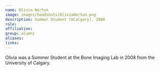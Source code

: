 ```yaml
---
name: Olivia Norton
image: images/headshots/OliviaNorton.png
description: Summer Student (UCalgary), 2008
role: 
affiliation: 
group: alumni
aliases: 
links:
---
```


Olivia was a Summer Student at the Bone Imaging Lab in 2008 from the University of Calgary.